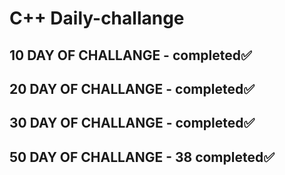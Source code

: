 # C++ Daily-challange

## 10 DAY OF CHALLANGE  - completed✅

## 20 DAY OF CHALLANGE  - completed✅

## 30 DAY OF CHALLANGE -  completed✅

## 50 DAY OF CHALLANGE - 38 completed✅